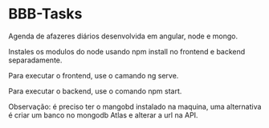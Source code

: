 # BBB-Tasks
Agenda de afazeres diários desenvolvida em angular, node e mongo.

Instales os modulos do node usando npm install no frontend e backend separadamente.

Para executar o frontend, use o camando ng serve.

Para executar o backend, use o comando npm start.

Observação: é preciso ter o mangobd instalado na maquina, uma alternativa é criar um banco no mongodb Atlas e alterar a url na API.
